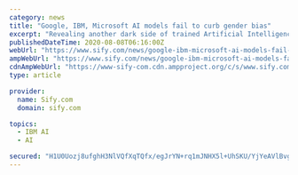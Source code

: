 ```yaml
---
category: news
title: "Google, IBM, Microsoft AI models fail to curb gender bias"
excerpt: "Revealing another dark side of trained Artificial Intelligence (AI) models, new research has claimed that Google AI datasets identified most women wearing masks as if their mouths were covered by duct tapes."
publishedDateTime: 2020-08-08T06:16:00Z
webUrl: "https://www.sify.com/news/google-ibm-microsoft-ai-models-fail-to-curb-gender-bias-news-education-uiiglLcjcbfhe.html"
ampWebUrl: "https://www.sify.com/news/google-ibm-microsoft-ai-models-fail-to-curb-gender-bias-news-education-uiiglLcjcbfhe.html"
cdnAmpWebUrl: "https://www-sify-com.cdn.ampproject.org/c/s/www.sify.com/news/google-ibm-microsoft-ai-models-fail-to-curb-gender-bias-news-education-uiiglLcjcbfhe.html"
type: article

provider:
  name: Sify.com
  domain: sify.com

topics:
  - IBM AI
  - AI

secured: "H1U0Uozj8ufghH3NlVQfXqTQfx/egJrYN+rq1mJNHX5l+UhSKU/YjYeAVlBvg1BZM1AHMUPLBpVii8r7S/804XyZ0V39JkK3a7DIvQK7XI7uus3cgtLqfwI+nL2efwLF7V62I8Nifml8STc8qVEqfwkgGuak7nPJtSjzvirWHhGWlt7J478AuUNwiIHXYiwz9og3vWBAQc1PAH5iTuA1cBW8OKqydDGIPtxVah8Dvz3ApAUUhtbt/m8LjjoTPsZSZ6ii36fVLpuQSx98KNFBYY6GQPJgL2gGnEF1jiBPEuXXJuqE+5taoO58Bc04buM1FFDsAo+XT3Y1z25vb+Q/Jg==;6VrULP+6BQexiO8mmbvi2g=="
---
```


